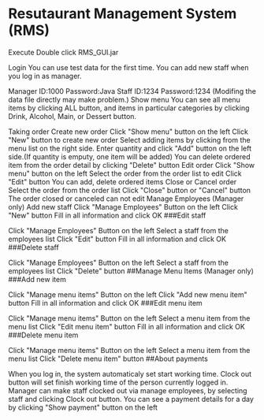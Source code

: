 # Resutaurant Management System (RMS)
Execute
Double click RMS_GUI.jar

Login
You can use test data for the first time. You can add new staff when you log in as manager.

Manager
ID:1000 Password:Java
Staff
ID:1234 Password:1234 (Modifing the data file directly may make problem.)
Show menu
You can see all menu items by clicking ALL button, and items in particular categories by clicking Drink, Alcohol, Main, or Dessert button.

Taking order
Create new order
Click "Show menu" button on the left
Click "New" button to create new order 
Select adding items by clicking from the menu list on the right side.
Enter quantity and click "Add" button on the left side.(If quantity is emputy, one item will be added)
You can delete ordered item from the order detail by clicking "Delete" button
Edit order
Click "Show menu" button on the left
Select the order from the order list to edit
Click "Edit" button
You can add, delete ordered items
Close or Cancel order
Select the order from the order list
Click "Close" button or "Cancel" button
The order closed or canceled can not edit
Manage Employees (Manager only)
Add new staff
Click "Manage Employees" Button on the left
Click "New" button
Fill in all information and click OK
###Edit staff

Click "Manage Employees" Button on the left
Select a staff from the employees list
Click "Edit" button
Fill in all information and click OK
###Delete staff

Click "Manage Employees" Button on the left
Select a staff from the employees list
Click "Delete" button
##Manage Menu Items (Manager only) ###Add new item

Click "Manage menu items" Button on the left
Click "Add new menu item" button
Fill in all information and click OK
###Edit menu item

Click "Manage menu items" Button on the left
Select a menu item from the menu list
Click "Edit menu item" button
Fill in all information and click OK
###Delete menu item

Click "Manage menu items" Button on the left
Select a menu item from the menu list
Click "Delete menu item" button
##About payments

When you log in, the system automaticaly set start working time.
Clock out button will set finish working time of the person currently logged in.
Manager can make staff clocked out via manage employees, by selecting staff and clicking Clock out button.
You can see a payment details for a day by clicking "Show payment" button on the left

